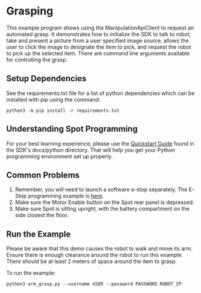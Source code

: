 <!--
Copyright (c) 2021 Boston Dynamics, Inc.  All rights reserved.

Downloading, reproducing, distributing or otherwise using the SDK Software
is subject to the terms and conditions of the Boston Dynamics Software
Development Kit License (20191101-BDSDK-SL).
-->

# Grasping

This example program shows using the ManipulationApiClient to request an automated grasp. It demonstrates how to
initialize the SDK to talk to robot, take and present a picture from a user specified image source, allows the
user to click the image to designate the item to pick, and request the robot to pick up the selected item. There
are command line arguments available for controlling the grasp.

## Setup Dependencies

See the requirements.txt file for a list of python dependencies which can be installed with pip
using the command:

```
python3 -m pip install -r requirements.txt
```

## Understanding Spot Programming
For your best learning experience, please use the [Quickstart Guide](../../../docs/python/quickstart.md)
found in the SDK's docs/python directory.  That will help you get your Python programming environment set up properly.  

## Common Problems
1. Remember, you will need to launch a software e-stop separately.  The E-Stop programming example is [here](../estop/README.md).
2. Make sure the Motor Enable button on the Spot rear panel is depressed.
3. Make sure Spot is sitting upright, with the battery compartment on the side closest the floor. 

## Run the Example
Please be aware that this demo causes the robot to walk and move its arm. Ensure there is enough
clearance around the robot to run this example.  There should be at least 2 meters of space around
the item to grasp.

To run the example:
```
python3 arm_grasp.py --username USER --password PASSWORD ROBOT_IP
```
